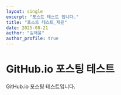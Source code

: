 ```yaml
---
layout: single
excerpt: "포스트 테스트 입니다."
title: "포스트 테스트_재윤"
date: 2025-08-21
author: "김재윤"
author_profile: true
---
```


# GitHub.io 포스팅 테스트

GitHub.io 포스팅 테스트입니다.
